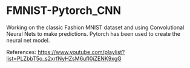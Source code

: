 # FMNIST-Pytorch_CNN

Working on the classic Fashion MNIST dataset and using Convolutional Neural Nets to make predictions.
Pytorch has been used to create the neural net model.

References:
https://www.youtube.com/playlist?list=PLZbbT5o_s2xrfNyHZsM6ufI0iZENK9xgG
